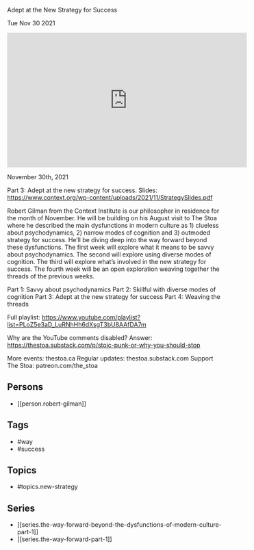 

 Adept at the New Strategy for Success

Tue Nov 30 2021

<iframe width="560" height="315" src="https://www.youtube.com/embed/OUcz70rGAgo" title="The Way Forward Part 3: Adept at the New Strategy for Success w/ Robert Gilman" frameborder="0" allow="accelerometer; autoplay; clipboard-write; encrypted-media; gyroscope; picture-in-picture" allowfullscreen ></iframe>

November 30th, 2021

Part 3: Adept at the new strategy for success.
Slides: https://www.context.org/wp-content/uploads/2021/11/StrategySlides.pdf

Robert Gilman from the Context Institute is our philosopher in residence for the month of November. He will be building on his August visit to The Stoa where he described the main dysfunctions in modern culture as 1) clueless about psychodynamics, 2) narrow modes of cognition and 3) outmoded strategy for success. He’ll be diving deep into the way forward beyond these dysfunctions. The first week will explore what it means to be savvy about psychodynamics. The second will explore using diverse modes of cognition. The third will explore what’s involved in the new strategy for success. The fourth week will be an open exploration weaving together the threads of the previous weeks.

Part 1: Savvy about psychodynamics
Part 2: Skillful with diverse modes of cognition
Part 3: Adept at the new strategy for success
Part 4: Weaving the threads

Full playlist: https://www.youtube.com/playlist?list=PLoZ5e3aD_LuRNhHh6dXsgT3bU8AAfDA7m

Why are the YouTube comments disabled? Answer: https://thestoa.substack.com/p/stoic-punk-or-why-you-should-stop

More events: thestoa.ca
Regular updates: thestoa.substack.com
Support The Stoa: patreon.com/the_stoa

## Persons

- [[person.robert-gilman]]

## Tags

- #way
- #success

## Topics

- #topics.new-strategy

## Series

- [[series.the-way-forward-beyond-the-dysfunctions-of-modern-culture-part-1]]
- [[series.the-way-forward-part-1]]

